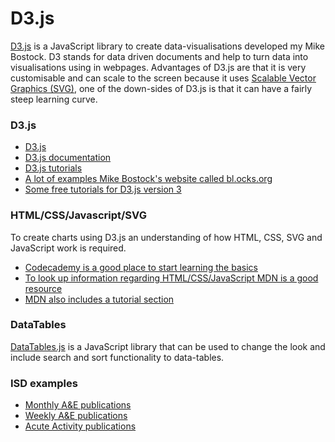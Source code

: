 # D3.js

[D3.js](https://d3js.org/) is a JavaScript library to create data-visualisations developed my Mike Bostock. D3 stands for data driven documents and help to turn data into visualisations using in webpages. Advantages of D3.js are that it is very customisable and can scale to the screen because it uses [Scalable Vector Graphics (SVG)](https://en.wikipedia.org/wiki/Scalable_Vector_Graphics), one of the down-sides of D3.js is that it can have a fairly steep learning curve.  

### D3.js
* [D3.js](https://d3js.org/)
* [D3.js documentation](https://github.com/d3/d3/wiki)
* [D3.js tutorials](https://github.com/d3/d3/wiki/Tutorials)
* [A lot of examples Mike Bostock's website called bl.ocks.org](https://bl.ocks.org/mbostock)
* [Some free tutorials for D3.js version 3](http://alignedleft.com/tutorials/d3)

### HTML/CSS/Javascript/SVG
To create charts using D3.js an understanding of how HTML, CSS, SVG and JavaScript work is required. 
* [Codecademy is a good place to start learning the basics](https://www.codecademy.com/)
* [To look up information regarding HTML/CSS/JavaScript MDN is a good resource](https://developer.mozilla.org/en-US/)
* [MDN also includes a tutorial section](https://developer.mozilla.org/en-US/docs/Learn)

### DataTables
[DataTables.js](https://datatables.net/) is a JavaScript library that can be used to change the look and include search and sort functionality to data-tables. 

### ISD examples
* [Monthly A&E publications](http://www.isdscotland.org/Health-Topics/Emergency-Care/Publications/2018-05-01/Summary/index.asp)
* [Weekly A&E publications](http://www.isdscotland.org/Health-Topics/Emergency-Care/Publications/2018-05-08/Summary-Weekly/index.asp)
* [Acute Activity publications](https://www.isdscotland.org/Health-Topics/Hospital-Care/Publications/Acute-Hospital-Publication/data-trends/)
